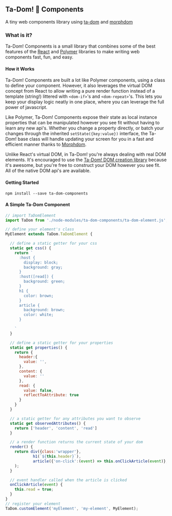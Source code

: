 ## Ta-Dom! 🎉  Components ##

A tiny web components library using [ta-dom](https://github.com/jrobinson01/ta-dom) and [morphdom](https://github.com/patrick-steele-idem/morphdom)

### What is it? ###
Ta-Dom! Components is a small library that combines some of the best features of the [React](https://github.com/facebook/react) and [Polymer](https://github.com/Polymer/polymer) libraries to make writing web components fast, fun, and easy.

#### How it Works ####
Ta-Dom! Components are built a lot like Polymer components, using a class to define your component. However, it also leverages the virtual DOM concept from React to allow writing a pure render function instead of a template (string!) littered with `<dom-if>`'s and `<dom-repeat>`'s. This lets you keep your display logic neatly in one place, where you can leverage the full power of javascript.

Like Polymer, Ta-Dom! Components expose their state as local instance properties that can be manipulated however you see fit without having to learn any new api's. Whether you change a property directly, or batch your changes through the inherited `setState({key:value})` interface, the Ta-Dom! base class will handle updating your screen for you in a fast and efficient manner thanks to [Morphdom](https://github.com/patrick-steele-idem/morphdom).

Unlike React's virtual DOM, in Ta-Dom! you're always dealing with real DOM elements. It's encouraged to use the [Ta-Dom! DOM creation library](https://github.com/jrobinson01/ta-dom) because it's awesome, but you're free to construct your DOM however you see fit. All of the native DOM api's are available.

#### Getting Started ####
`npm install --save ta-dom-components`

#### A Simple Ta-Dom Component ####
```javascript
// import TaDomElement
import TaDom from './node-modules/ta-dom-components/ta-dom-element.js';

// define your element's class
MyElement extends TaDom.TaDomElement {

  // define a static getter for your css
  static get css() {
    return `
      :host {
        display: block;
        background: gray;
      }
      :host([read]) {
        background: green;
      }
      h1 {
        color: brown;
      }
      article {
        background: brown;
        color: white;
      }

    `
  }

  // define a static getter for your properties
  static get properties() {
    return {
      header:{
        value: '',
      },
      content: {
        value: ''
      },
      read: {
        value: false,
        reflectToAttribute: true
      }
    }
  }

  // a static getter for any attributes you want to observe
  static get observedAttributes() {
    return ['header', 'content', 'read']
  }

  // a render function returns the current state of your dom
  render() {
    return div({class:'wrapper'},
            h1(`${this.header}`),
            article({'on-click':(event) => this.onClickArticle(event)}, `${this.content}`)
    );
  }

  // event handler called when the article is clicked
  onClickArticle(event) {
    this.read = true;
  }
}
// register your element
TaDom.customElement('myElement', 'my-element', MyElement);
```
